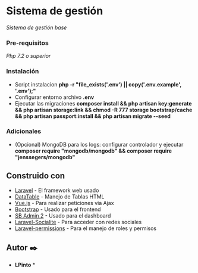 # Sistema de gestión

_Sistema de gestión base_

### Pre-requisitos

_Php 7.2 o superior_

### Instalación

* Script instalacion **php -r "file_exists('.env') || copy('.env.example', '.env');"**
* Configurar entorno archivo **.env**
* Ejecutar las migraciones **composer install && php artisan key:generate && php artisan storage:link && chmod -R 777 storage bootstrap/cache && php artisan passport:install && php artisan migrate --seed**

### Adicionales

* (Opcional) MongoDB para los logs: configurar controlador y ejecutar **composer require "mongodb/mongodb" && composer require "jenssegers/mongodb"**

## Construido con 

* [Laravel](https://laravel.com/) - El framework web usado
* [DataTable](https://datatables.net/) - Manejo de Tablas HTML
* [Vue.js](https://vuejs.org/) - Para realizar peticiones via Ajax
* [Bootstrap](https://getbootstrap.com/) - Usado para el frontend
* [SB Admin 2](https://startbootstrap.com/themes/sb-admin-2/) - Usado para el dashboard
* [Laravel-Socialite](https://laravel.com/docs/5.7/socialite) - Para acceder con redes sociales
* [Laravel-permissions](https://github.com/spatie/laravel-permission) - Para el manejo de roles y permisos


## Autor ✒️
* **LPinto** *
